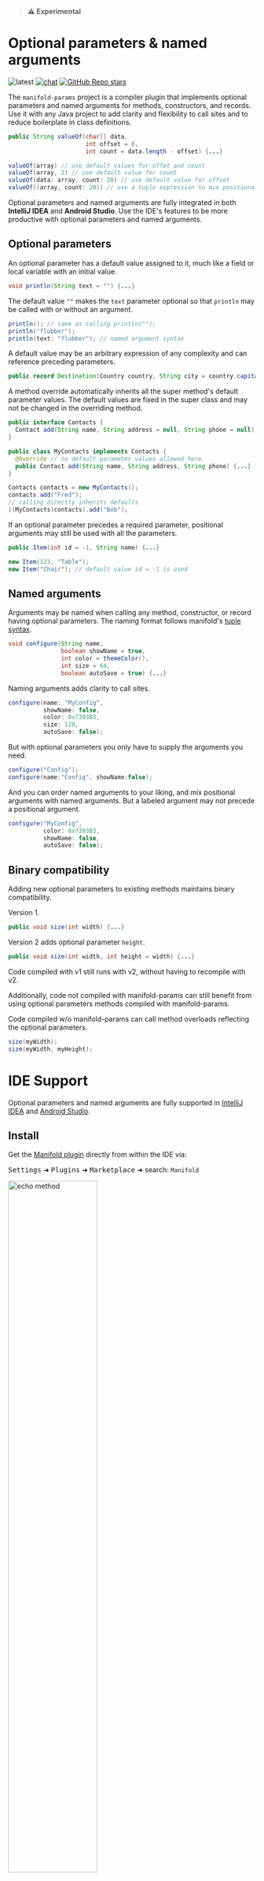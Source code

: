 > **⚠ Experimental**

# Optional parameters & named arguments

![latest](https://img.shields.io/badge/latest-v2024.1.43-royalblue.svg)
[![chat](https://img.shields.io/badge/discord-manifold-seagreen.svg?logo=discord)](https://discord.gg/9x2pCPAASn)
[![GitHub Repo stars](https://img.shields.io/github/stars/manifold-systems/manifold?logo=github&style=flat&color=tan)](https://github.com/manifold-systems/manifold)

The `manifold-params` project is a compiler plugin that implements optional parameters and named arguments for methods,
constructors, and records. Use it with any Java project to add clarity and flexibility to call sites and to reduce boilerplate
in class definitions.
                                                                         
```java
public String valueOf(char[] data, 
                      int offset = 0, 
                      int count = data.length - offset) {...}

valueOf(array) // use default values for offet and count
valueOf(array, 2) // use default value for count
valueOf(data: array, count: 20) // use default value for offset
valueOf((array, count: 20)) // use a tuple expression to mix positional and named arguments
```

Optional parameters and named arguments are fully integrated in both **IntelliJ IDEA** and **Android Studio**. Use the IDE's
features to be more productive with optional parameters and named arguments.

## Optional parameters

An optional parameter has a default value assigned to it, much like a field or local variable with an initial value.
```java
void println(String text = "") {...}
```
The default value `""` makes the `text` parameter optional so that `println` may be called with or without an argument.
```java
println(); // same as calling println("");
println("flubber");
println(text: "flubber"); // named argument syntax
```

A default value may be an arbitrary expression of any complexity and can reference preceding parameters.
```java
public record Destination(Country country, String city = country.capital()) {}
```

A method override automatically inherits all the super method's default parameter values. The default values are fixed in
the super class and may not be changed in the overriding method. 
```java
public interface Contacts {
  Contact add(String name, String address = null, String phone = null);
}

public class MyContacts implements Contacts {
  @Override // no default parameter values allowed here
  public Contact add(String name, String address, String phone) {...}
}

Contacts contacts = new MyContacts();
contacts.add("Fred");
// calling directly inherits defaults
((MyContacts)contacts).add("Bob");
```

If an optional parameter precedes a required parameter, positional arguments may still be used with all the parameters.
```java
public Item(int id = -1, String name) {...}

new Item(123, "Table");  
new Item("Chair"); // default value id = -1 is used
```

## Named arguments

Arguments may be named when calling any method, constructor, or record having optional parameters. The naming format follows
manifold's [tuple syntax](https://github.com/manifold-systems/manifold/tree/master/manifold-deps-parent/manifold-tuple).

```java
void configure(String name,
               boolean showName = true,
               int color = themeColor(),
               int size = 64, 
               boolean autoSave = true) {...}
```

Naming arguments adds clarity to call sites.
```java
configure(name: "MyConfig",
          showName: false,
          color: 0x7393B3,
          size: 128,
          autoSave: false);
```
But with optional parameters you only have to supply the arguments you need.
```java
configure("Config");
configure(name:"Config", showName:false);
```
And you can order named arguments to your liking, and mix positional arguments with named arguments. But a labeled argument
may not precede a positional argument.
```java
configure("MyConfig",
          color: 0x7393B3,
          showName: false,
          autoSave: false);
```
                      
## Binary compatibility

Adding new optional parameters to existing methods maintains binary compatibility.
                                                                     
Version 1.
```java
public void size(int width) {...}
```
Version 2 adds optional parameter `height`.
```java
public void size(int width, int height = width) {...}
```
Code compiled with v1 still runs with v2, without having to recompile with v2.

Additionally, code not compiled with manifold-params can still benefit from using optional parameters methods compiled
with manifold-params.

Code compiled w/o manifold-params can call method overloads reflecting the optional parameters.
```java
size(myWidth);
size(myWidth, myHeight);
```

# IDE Support

Optional parameters and named arguments are fully supported in [IntelliJ IDEA](https://www.jetbrains.com/idea/download) and [Android Studio](https://developer.android.com/studio).

## Install

Get the [Manifold plugin](https://plugins.jetbrains.com/plugin/10057-manifold) directly from within the IDE via:

<kbd>Settings</kbd> ➜ <kbd>Plugins</kbd> ➜ <kbd>Marketplace</kbd> ➜ search: `Manifold`

<p><img src="http://manifold.systems/images/ManifoldPlugin.png" alt="echo method" width="60%" height="60%"/></p>

# Setup

## Building this project

The `manifold-params` project is defined with Maven.  To build it install Maven and a Java 8 JDK and run the following
command.
```
mvn compile
```

## Using this project

The `manifold-params` dependency works with all build tooling, including Maven and Gradle. It fully supports Java
versions 8 - 21.

This project consists of two modules:
* `manifold-params`
* `manifold-params-rt`

For optimal performance and to work with Android and other JVM languages it is recommended to:
* Add a dependency on `manifold-params-rt` (Gradle: "implementation", Maven: "compile")
* Add `manifold-params` to the annotationProcessor path (Gradle: "annotationProcessor", Maven: "annotationProcessorPaths")

## Binaries

If you are *not* using Maven or Gradle, you can download the latest binaries [here](http://manifold.systems/docs.html#download).


## Gradle

>Note, if you are targeting **Android**, please see the [Android](http://manifold.systems/android.html) docs.

Here is a sample `build.gradle` script. Change `targetCompatibility` and `sourceCompatibility` to your desired JDK
LTS release (8 - 21) or latest JDK release, the script takes care of the rest.
```groovy
plugins {
    id 'java'
}

group 'systems.manifold'
version '1.0-SNAPSHOT'

targetCompatibility = 21
sourceCompatibility = 21

repositories {
    jcenter()
    maven { url 'https://oss.sonatype.org/content/repositories/snapshots/' }
}

dependencies {
     implementation 'systems.manifold:manifold-params-rt:2024.1.48'
     testImplementation 'junit:junit:4.12'
     // Add manifold to -processorpath for javac
     annotationProcessor 'systems.manifold:manifold-params:2024.1.48'
     testAnnotationProcessor 'systems.manifold:manifold-params:2024.1.48'
}

if (JavaVersion.current() != JavaVersion.VERSION_1_8 &&
    sourceSets.main.allJava.files.any {it.name == "module-info.java"}) {
    tasks.withType(JavaCompile) {
        // if you DO define a module-info.java file:
        options.compilerArgs += ['-Xplugin:Manifold', '--module-path', it.classpath.asPath]
    }
} else {
    tasks.withType(JavaCompile) {
        // If you DO NOT define a module-info.java file:
        options.compilerArgs += ['-Xplugin:Manifold']
    }
}
```
Use with accompanying `settings.gradle` file:
```groovy
rootProject.name = 'MyProject'
```

## Maven

```xml
<?xml version="1.0" encoding="UTF-8"?>
<project xmlns="http://maven.apache.org/POM/4.0.0" xmlns:xsi="http://www.w3.org/2001/XMLSchema-instance" xsi:schemaLocation="http://maven.apache.org/POM/4.0.0 http://maven.apache.org/maven-v4_0_0.xsd">
    <modelVersion>4.0.0</modelVersion>

    <groupId>com.example</groupId>
    <artifactId>my-app</artifactId>
    <version>0.1-SNAPSHOT</version>

    <name>My App</name>

    <properties>
        <!-- set latest manifold version here --> 
        <manifold.version>2024.1.48</manifold.version>
        <!-- choose your preferred JDK LTS release, or latest JDK release -->
        <maven.compiler.source>21</maven.compiler.target>
        <maven.compiler.target>21</maven.compiler.release>
    </properties>
    
    <dependencies>
        <dependency>
            <groupId>systems.manifold</groupId>
            <artifactId>manifold-params-rt</artifactId>
            <version>${manifold.version}</version>
        </dependency>
    </dependencies>

    <!--Add the -Xplugin:Manifold argument for the javac compiler-->
    <build>
        <plugins>
            <plugin>
                <groupId>org.apache.maven.plugins</groupId>
                <artifactId>maven-compiler-plugin</artifactId>
                <version>3.8.0</version>
                <configuration>
                    <encoding>UTF-8</encoding>
                    <compilerArgs>
                        <!-- Configure manifold plugin-->
                        <arg>-Xplugin:Manifold</arg>
                    </compilerArgs>
                    <!-- Add the processor path for the plugin -->
                    <annotationProcessorPaths>
                        <path>
                            <groupId>systems.manifold</groupId>
                            <artifactId>manifold-params</artifactId>
                            <version>${manifold.version}</version>
                        </path>
                    </annotationProcessorPaths>
                </configuration>
            </plugin>
        </plugins>
    </build>
</project>
```

# Javadoc

`manifold-params`:<br>
[![javadoc](https://javadoc.io/badge2/systems.manifold/manifold-params/2024.1.48/javadoc.svg)](https://javadoc.io/doc/systems.manifold/manifold-params/2024.1.48)

`manifold-params-rt`:<br>
[![javadoc](https://javadoc.io/badge2/systems.manifold/manifold-params-rt/2024.1.48/javadoc.svg)](https://javadoc.io/doc/systems.manifold/manifold-params-rt/2024.1.48)

# License

Open source Manifold is free and licensed under the [Apache 2.0](http://www.apache.org/licenses/LICENSE-2.0) license.

# Versioning

For the versions available, see the [tags on this repository](https://github.com/manifold-systems/manifold/tags).

# Author

* [Scott McKinney](mailto:scott@manifold.systems)
